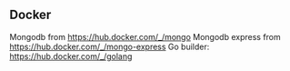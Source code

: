 

## Docker

Mongodb from https://hub.docker.com/_/mongo
Mongodb express from https://hub.docker.com/_/mongo-express
Go builder: https://hub.docker.com/_/golang
